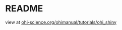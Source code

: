 # README

view at [ohi-science.org/ohimanual/tutorials/ohi_shiny](http://ohi-science.org/ohimanual/tutorials/ohi_shiny)

